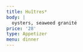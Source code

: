 ```yaml
---
title: Huîtres*
body: |
  oysters, seaweed granité
price: '28'
type: Appetizer
menu: dinner
---
```



